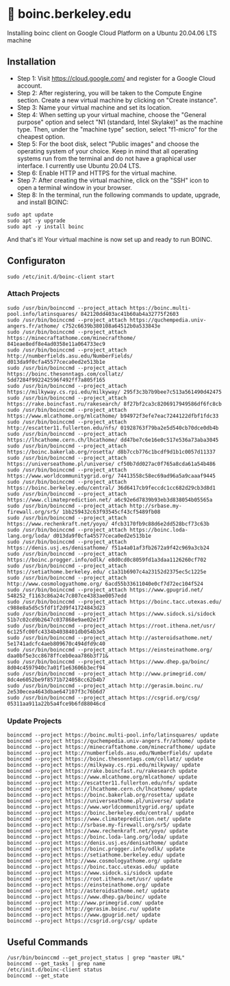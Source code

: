 # 🔬 boinc.berkeley.edu
Installing boinc client on Google Cloud Platform on a Ubuntu 20.04.06 LTS machine

## Installation
- Step 1: Visit https://cloud.google.com/ and register for a Google Cloud account.
- Step 2: After registering, you will be taken to the Compute Engine section. Create a new virtual machine by clicking on "Create instance".
- Step 3: Name your virtual machine and set its location.
- Step 4: When setting up your virtual machine, choose the "General purpose" option and select "N1 (standard, Intel Skylake)" as the machine type. Then, under the "machine type" section, select "f1-micro" for the cheapest option.
- Step 5: For the boot disk, select "Public images" and choose the operating system of your choice. Keep in mind that all operating systems run from the terminal and do not have a graphical user interface. I currently use Ubuntu 20.04 LTS.
- Step 6: Enable HTTP and HTTPS for the virtual machine.
- Step 7: After creating the virtual machine, click on the "SSH" icon to open a terminal window in your browser.
- Step 8: In the terminal, run the following commands to update, upgrade, and install BOINC:
```
sudo apt update
sudo apt -y upgrade
sudo apt -y install boinc
```
And that's it! Your virtual machine is now set up and ready to run BOINC.

## Configuraton
```shell
sudo /etc/init.d/boinc-client start
```
### Attach Projects
```shell
sudo /usr/bin/boinccmd --project_attach https://boinc.multi-pool.info/latinsquares/ 842120dd403ac41b60ab4a32775f2603
sudo /usr/bin/boinccmd --project_attach https://quchempedia.univ-angers.fr/athome/ c752c6639b380108a64512b0a533843e
sudo /usr/bin/boinccmd --project_attach https://minecraftathome.com/minecrafthome/ 841eae8edf8e4ad0358e11a064733ec9
sudo /usr/bin/boinccmd --project_attach http://numberfields.asu.edu/NumberFields/ d013da9f0cfa45577ceca0ed2e513b1e 
sudo /usr/bin/boinccmd --project_attach https://boinc.thesonntags.com/collatz/ 5dd7284f992242596f492ff7a805f165
sudo /usr/bin/boinccmd --project_attach https://milkyway.cs.rpi.edu/milkyway/ 295f3c3b7b9bee7c513a561490d42475
sudo /usr/bin/boinccmd --project_attach https://rake.boincfast.ru/rakesearch/ 8f27bf2ca3c8206917949586df6fc8cb
sudo /usr/bin/boinccmd --project_attach https://www.mlcathome.org/mlcathome/ b94972f3efe7eac7244122dfbf1fdc33 
sudo /usr/bin/boinccmd --project_attach http://escatter11.fullerton.edu/nfs/ 01928763f79ba2e5d540cb70dce0db4b 
sudo /usr/bin/boinccmd --project_attach https://lhcathome.cern.ch/lhcathome/ dd47be7c6e16e0c517e536a73aba3045 
sudo /usr/bin/boinccmd --project_attach https://boinc.bakerlab.org/rosetta/ d8b7ccb776c1bcdf9d1b1c0057d11337 
sudo /usr/bin/boinccmd --project_attach https://universeathome.pl/universe/ cf50b7dd027ac0f765a8cda61a54b486 
sudo /usr/bin/boinccmd --project_attach https://www.worldcommunitygrid.org/ 74413558c58ec69ad96a5a9caaaf9445 
sudo /usr/bin/boinccmd --project_attach https://boinc.berkeley.edu/central/ 36d6417cb9feccdc1cc682d29cb3d8d1 
sudo /usr/bin/boinccmd --project_attach https://www.climateprediction.net/ a6c92e6d7839b93eb3d838054b05565a 
sudo /usr/bin/boinccmd --project_attach http://srbase.my-firewall.org/sr5/ 1bb259432c63f93545cf43cf5489fb08 
sudo /usr/bin/boinccmd --project_attach https://www.rechenkraft.net/yoyo/ 4fcb3170fb9c88d6e2dd528bcf73c63b 
sudo /usr/bin/boinccmd --project_attach https://boinc.loda-lang.org/loda/ d013da9f0cfa45577ceca0ed2e513b1e 
sudo /usr/bin/boinccmd --project_attach https://denis.usj.es/denisathome/ f51a4a01af3fb2672a9f42c969a3cb24
sudo /usr/bin/boinccmd --project_attach https://boinc.progger.info/odlk/ e8d0cd0c8059fd1a3daa1126260cf702 
sudo /usr/bin/boinccmd --project_attach https://setiathome.berkeley.edu/ c1a31b6907c4a23152d2375ec5c1225e 
sudo /usr/bin/boinccmd --project_attach http://www.cosmologyathome.org/ 6acd55b33611040e0cf7d72ec104f524 
sudo /usr/bin/boinccmd --project_attach https://www.gpugrid.net/ 548252_f1163c86a24c7c807ce4383ae0057edd
sudo /usr/bin/boinccmd --project_attach https://boinc.tacc.utexas.edu/ c988e8a5d5c5fdf1f2d9f41724843d23 
sudo /usr/bin/boinccmd --project_attach https://www.sidock.si/sidock 51b7c02cd9b2647c037868e9ae02e1f7 
sudo /usr/bin/boinccmd --project_attach https://root.ithena.net/usr/ 6c125fc00fc4334b4038401db054b3e5 
sudo /usr/bin/boinccmd --project_attach http://asteroidsathome.net/ 5e1741adcfc4aeb809670c494dfd9c40
sudo /usr/bin/boinccmd --project_attach https://einsteinathome.org/ daa0bf5e3cc8678ffceb0eaa786b3f71& 
sudo /usr/bin/boinccmd --project_attach https://www.dhep.ga/boinc/ 8d04c4597940c7a01f1e63606b3ecf94  
sudo /usr/bin/boinccmd --project_attach http://www.primegrid.com/ 8dc4e6052be9f8571b724058cc62b4b7  
sudo /usr/bin/boinccmd --project_attach http://gerasim.boinc.ru/ 2e530ecea4643dbae647107f3c76b6d7   
sudo /usr/bin/boinccmd --project_attach https://csgrid.org/csg/ 05311aa911a22b5a4fce9b6fd88046cd 
```
### Update Projects
```shell
boinccmd --project https://boinc.multi-pool.info/latinsquares/ update
boinccmd --project https://quchempedia.univ-angers.fr/athome/ update
boinccmd --project https://minecraftathome.com/minecrafthome/ update
boinccmd --project http://numberfields.asu.edu/NumberFields/ update
boinccmd --project https://boinc.thesonntags.com/collatz/ update
boinccmd --project https://milkyway.cs.rpi.edu/milkyway/ update
boinccmd --project https://rake.boincfast.ru/rakesearch update
boinccmd --project https://www.mlcathome.org/mlcathome/ update
boinccmd --project http://escatter11.fullerton.edu/nfs/ update
boinccmd --project https://lhcathome.cern.ch/lhcathome/ update
boinccmd --project https://boinc.bakerlab.org/rosetta/ update
boinccmd --project https://universeathome.pl/universe/ update 
boinccmd --project https://www.worldcommunitygrid.org/ update
boinccmd --project https://boinc.berkeley.edu/central/ update
boinccmd --project https://www.climateprediction.net/ update 
boinccmd --project http://srbase.my-firewall.org/sr5/ update
boinccmd --project https://www.rechenkraft.net/yoyo/ update
boinccmd --project https://boinc.loda-lang.org/loda/ update
boinccmd --project https://denis.usj.es/denisathome/ update
boinccmd --project https://boinc.progger.info/odlk/ update
boinccmd --project https://setiathome.berkeley.edu/ update
boinccmd --project http://www.cosmologyathome.org/ update
boinccmd --project https://boinc.tacc.utexas.edu/ update
boinccmd --project https://www.sidock.si/sidock update
boinccmd --project https://root.ithena.net/usr/ update
boinccmd --project https://einsteinathome.org/ update
boinccmd --project http://asteroidsathome.net/ update
boinccmd --project https://www.dhep.ga/boinc/ update
boinccmd --project http://www.primegrid.com/ update
boinccmd --project http://gerasim.boinc.ru/ update
boinccmd --project https://www.gpugrid.net/ update
boinccmd --project https://csgrid.org/csg/ update
```

## Useful Commands
```shell
/usr/bin/boinccmd --get_project_status | grep "master URL"
boinccmd --get_tasks | grep name
/etc/init.d/boinc-client status
boinccmd --get_state
```
